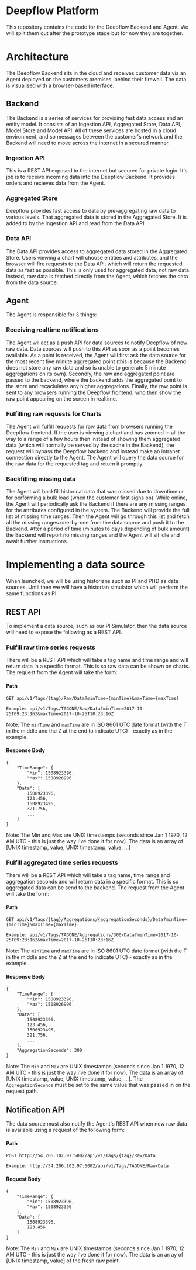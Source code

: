# Deepflow Platform
This repository contains the code for the Deepflow Backend and Agent. We will split them out after the prototype stage but for now they are together.

# Architecture
The Deepflow Backend sits in the cloud and receives customer data via an Agent deployed on the customers premises, behind their firewall. The data is visualised with a browser-based interface.

## Backend
The Backend is a series of services for providing fast data access and an entity model. It consists of an Ingestion API, Aggregated Store, Data API, Model Store and Model API. All of these services are hosted in a cloud environment, and so messages between the customer's network and the Backend will need to move across the internet in a secured manner.

### Ingestion API
This is a REST API exposed to the internet but secured for private login. It's job is to receive incoming data into the Deepflow Backend. It provides orders and recieves data from the Agent.

### Aggregated Store
Deepflow provides fast access to data by pre-aggregating raw data to various levels. That aggregated data is stored in the Aggregated Store. It is added to by the Ingestion API and read from the Data API.

### Data API
The Data API provides access to aggregated data stored in the Aggregated Store. Users viewing a chart will choose entities and attributes, and the browser will fire requests to the Data API, which will return the requested data as fast as possible. This is only used for aggregated data, not raw data. Instead, raw data is 
fetched directly from the Agent, which fetches the data from the data source.

## Agent
The Agent is responsible for 3 things:

### Receiving realtime notifications
The Agent wil act as a push API for data sources to notify Deepflow of new raw data. Data sources will push to this API as soon as a point becomes available. As a point is received, the Agent will first ask the data source for the most recent five minute aggregated point (this is because the Backend does not store any raw data and so is unable to generate 5 minute aggregations on its own). Secondly, the raw and aggregated point are passed to the backend, where the backend adds the aggregated point to the store and recaclulates any higher aggregations. Finally, the raw point is sent to any browsers running the Deepflow frontend, who then show the raw point appearing on the screen in realtime.

### Fulfilling raw requests for Charts
The Agent will fulfill requests for raw data from browsers running the Deepflow frontend. If the user is viewing a chart and has zoomed in all the way to a range of a few hours then instead of showing them aggregated data (which will normally be served by the cache in the Backend), the request will bypass the Deepflow backend and instead make an intranet connection directly to the Agent. The Agent will query the data source for the raw data for the requested tag and return it promptly.

### Backfilling missing data
The Agent will backfill historical data that was missed due to downtime or for performing a bulk load (when the customer first signs on). While online, the Agent will periodically ask the Backend if there are any missing ranges for the attributes configured in the system. The Backend will provide the full list of missing time ranges. Then the Agent will go through this list and fetch all the missing ranges one-by-one from the data source and push it to the Backend. After a period of time (minutes to days depending of bulk amount) the Backend will report no missing ranges and the Agent will sit idle and await further instructions.

# Implementing a data source
When launched, we will be using historians such as PI and PHD as data sources. Until then we will have a historian simulator which will perform the same functions as PI. 


## REST API
To implement a data source, such as our PI Simulator, then the data source will need to expose the following as a REST API.

### Fulfill raw time series requests
There will be a REST API which will take a tag name and time range and will return data in a specific format. This is so raw data can be shown on charts. The request from the Agent will take the form:

#### Path
```
GET api/v1/Tags/{tag}/Raw/Data?minTime={minTime}&maxTime={maxTime}
```
`Example: api/v1/Tags/TAGONE/Raw/Data?minTime=2017-10-25T09:23:16Z&maxTime=2017-10-25T10:23:16Z`

Note: The `minTime` and `maxTime` are in ISO 8601 UTC date format (with the T in the middle and the Z at the end to indicate UTC) - exactly as in the example.

#### Response Body
```
{
    "TimeRange": {
        "Min": 1508923396,
        "Max": 1508926996
    },
    "Data": [
        1508923396,
        123.456,
        1508923496,
        321.756,
        ...
    ]
}
```
Note: The Min and Max are UNIX timestamps (seconds since Jan 1 1970, 12 AM UTC - this is just the way i've done it for now). The data is an array of [UNIX timestamp, value, UNIX timestamp, value, ...]

### Fulfill aggregated time series requests
There will be a REST API which will take a tag name, time range and aggregation seconds and will return data in a specific format. This is so aggregated data can be send to the backend. The request from the Agent will take the form:

#### Path
```
GET api/v1/Tags/{tag}/Aggregations/{aggregationSeconds}/Data?minTime={minTime}&maxTime={maxTime}
```
`Example: api/v1/Tags/TAGONE/Aggregations/300/Data?minTime=2017-10-25T09:23:16Z&maxTime=2017-10-25T10:23:16Z`

Note: The `minTime` and `maxTime` are in ISO 8601 UTC date format (with the T in the middle and the Z at the end to indicate UTC) - exactly as in the example.

#### Response Body
```
{
    "TimeRange": {
        "Min": 1508923396,
        "Max": 1508926996
    },
    "Data": [
        1508923396,
        123.456,
        1508923496,
        321.756,
        ...
    ],
    "AggregationSeconds": 300
}
```
Note: The `Min` and `Max` are UNIX timestamps (seconds since Jan 1 1970, 12 AM UTC - this is just the way i've done it for now). The data is an array of [UNIX timestamp, value, UNIX timestamp, value, ...]. The `AggregationSeconds` must be set to the same value that was passed in on the request path. 

## Notification API
The data source must also notify the Agent's REST API when new raw data is available using a request of the following form:

#### Path
```
POST http://54.206.102.97:5002/api/v1/Tags/{tag}/Raw/Data
```
`Example: http://54.206.102.97:5002/api/v1/Tags/TAGONE/Raw/Data`

#### Request Body
```
{
    "TimeRange": {
        "Min": 1508923396,
        "Max": 1508923396
    },
    "Data": [
        1508923396,
        123.456
    ]
}
```
Note: The `Min` and `Max` are UNIX timestamps (seconds since Jan 1 1970, 12 AM UTC - this is just the way i've done it for now). The data is an array of [UNIX timestamp, value] of the fresh raw point.
